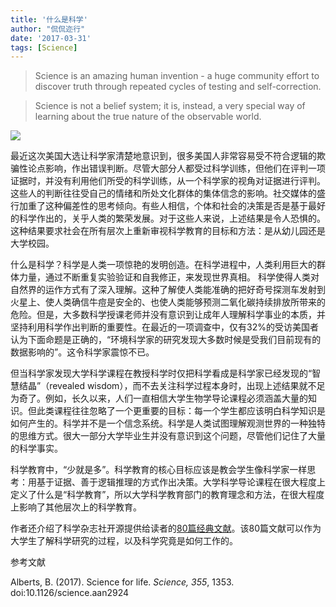 ```yaml
---
title: '什么是科学'
author: "侃侃迩行"
date: '2017-03-31'
tags: [Science]
---
```

> Science is an amazing human invention - a huge community effort to discover truth through repeated cycles of testing and self-correction.

> Science is not a belief system; it is, instead, a very special way of learning about the true nature of the observable world.

![](https://science.sciencemag.org/content/sci/355/6332/1353/F2.large.jpg)

最近这次美国大选让科学家清楚地意识到，很多美国人非常容易受不符合逻辑的欺骗性论点影响，作出错误判断。尽管大部分人都受过科学训练，但他们在评判一项证据时，并没有利用他们所受的科学训练，从一个科学家的视角对证据进行评判。这些人的判断往往受自己的情绪和所处文化群体的集体信念的影响。社交媒体的盛行加重了这种偏差性的思考倾向。有些人相信，个体和社会的决策是否是基于最好的科学作出的，关乎人类的繁荣发展。对于这些人来说，上述结果是令人恐惧的。这种结果要求社会在所有层次上重新审视科学教育的目标和方法：是从幼儿园还是大学校园。

什么是科学？科学是人类一项惊艳的发明创造。在科学进程中，人类利用巨大的群体力量，通过不断重复实验验证和自我修正，来发现世界真相。 科学使得人类对自然界的运作方式有了深入理解。这种了解使人类能准确的把好奇号探测车发射到火星上、使人类确信牛痘是安全的、也使人类能够预测二氧化碳持续排放所带来的危险。但是，大多数科学授课老师并没有意识到让成年人理解科学事业的本质，并坚持利用科学作出判断的重要性。在最近的一项调查中，仅有32%的受访美国者认为下面命题是正确的，“环境科学家的研究发现大多数时候是受我们目前现有的数据影响的”。这令科学家震惊不已。

但当科学家发现大学科学课程在教授科学时仅把科学看成是科学家已经发现的“智慧结晶”（revealed wisdom），而不去关注科学过程本身时，出现上述结果就不足为奇了。例如，长久以来，人们一直相信大学生物学导论课程必须涵盖大量的知识。但此类课程往往忽略了一个更重要的目标：每一个学生都应该明白科学知识是如何产生的。科学并不是一个信念系统。科学是人类试图理解观测世界的一种独特的思维方式。很大一部分大学毕业生并没有意识到这个问题，尽管他们记住了大量的科学事实。

科学教育中，“少就是多”。科学教育的核心目标应该是教会学生像科学家一样思考：用基于证据、善于逻辑推理的方式作出决策。大学科学导论课程在很大程度上定义了什么是“科学教育”，所以大学科学教育部门的教育理念和方法，在很大程度上影响了其他层次上的科学教育。

作者还介绍了科学杂志社开源提供给读者的[80篇经典文献](https://www.scienceintheclassroom.org/)。该80篇文献可以作为大学生了解科学研究的过程，以及科学究竟是如何工作的。

参考文献

Alberts, B. (2017). Science for life. *Science, 355*, 1353. doi:10.1126/science.aan2924
